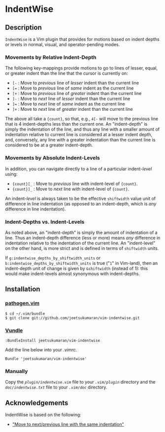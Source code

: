 # IndentWise

## Description

`IndentWise` is a Vim plugin that provides for motions based on indent depths
or levels in normal, visual, and operator-pending modes.

### Movements by Relative Indent-Depth

The following key-mappings provide motions to go to lines of lesser, equal, or
greater indent than the line that the cursor is currently on:

- `[-`  : Move to *previous* line of *lesser* indent than the current line
- `[=`  : Move to *previous* line of *same* indent as the current line
- `[+`  : Move to *previous* line of *greater* indent than the current line
- `]-`  : Move to *next* line of *lesser* indent than the current line
- `]=`  : Move to *next* line of *same* indent as the current line
- `]+`  : Move to *next* line of *greater* indent than the current line

The above all take a `{count}`, so that, e.g., ``4[-`` will move to the
previous line that is 4 indent-depths less than the current one. An
"indent-depth" is simply the indentation of the line, and thus any line with a
smaller amount of indentation relative to current line is considered at a
lesser indent depth, and, conversely, any line with a greater indentation than
the current line is considered to be at a greater indent-depth.

### Movements by Absolute Indent-Levels

In addition, you can navigate directly to a line of a particular indent-*level*
using:

- `{count}[_`  : Move to *previous* line with indent-level of `{count}`.
- `{count}]_`  : Move to *next* line with indent-level of `{count}`.

An indent-*level* is always taken to be the effective ``shiftwidth`` value unit
of difference in line indentation (as opposed to an indent-depth, which is
*any* difference in line indentation).

### Indent-Depths vs. Indent-Levels

As noted above, an "indent-depth" is simply the amount of indentation of a
line. Thus an indent-depth difference (less or more) means *any* difference in
indentation relative to the indentation of the current line. An "indent-level"
 on the other hand, is more strict and is defined in terms of ``shiftwidth``
units.

If ``g:indentwise_depths_by_shiftwidth_units`` or
``b:indentwise_depths_by_shiftwidth_units`` is true ("``1``" in Vim-land), then
an indent-depth unit of change is given by ``&shiftwidth`` (instead of 1): this
would make indent-levels almost synonymous with indent-depths.

## Installation

### [pathogen.vim](https://github.com/tpope/vim-pathogen)

    $ cd ~/.vim/bundle
    $ git clone git://github.com/jeetsukumaran/vim-indentwise.git


### [Vundle](https://github.com/gmarik/vundle.git)

    :BundleInstall jeetsukumaran/vim-indentwise

Add the line below into your _.vimrc_.

    Bundle 'jeetsukumaran/vim-indentwise'

### Manually

Copy the _`plugin/indentwise.vim`_ file to your _`.vim/plugin`_ directory and the
_`doc/indentwise.txt`_ file to your _`.vim/doc`_ directory.

## Acknowledgements

IndentWise is based on the following:

-   ["Move to next/previous line with the same indentation"](http://vim.wikia.com/wiki/Move_to_next/previous_line_with_same_indentation)
